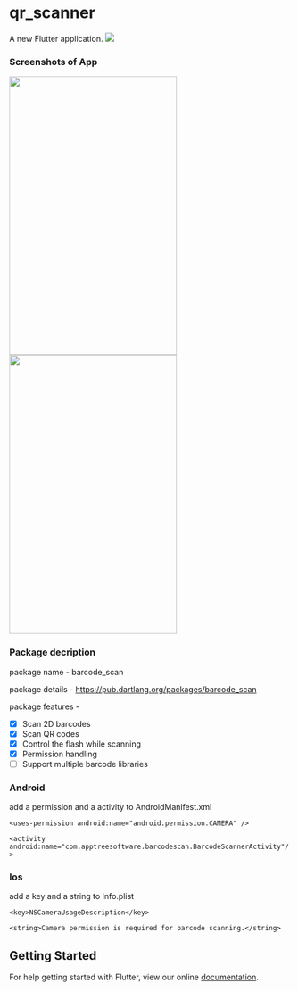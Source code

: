 # qr_scanner

A new Flutter application.
![](images/22.png)

### Screenshots of App
<img src="images/33.png" width="300" height="500">
<img src="images/44.png" width="300" height="500">


### Package decription 
package name - barcode_scan

package details - https://pub.dartlang.org/packages/barcode_scan

package features -
* [x] Scan 2D barcodes
* [x] Scan QR codes
* [x] Control the flash while scanning
* [x] Permission handling
* [ ] Support multiple barcode libraries

### Android 
 add a permission and a activity to AndroidManifest.xml
  
  `<uses-permission android:name="android.permission.CAMERA" />`
  
  `<activity android:name="com.apptreesoftware.barcodescan.BarcodeScannerActivity"/>`
  
### Ios
  add a key and a string to Info.plist 
 
 `<key>NSCameraUsageDescription</key>`
 
  `<string>Camera permission is required for barcode scanning.</string>`
 
  
  
## Getting Started

For help getting started with Flutter, view our online
[documentation](https://flutter.io/).
